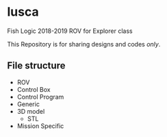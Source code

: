 # lusca
Fish Logic 2018-2019 ROV for Explorer class

This Repository is for sharing designs and codes *_only_*.


## File structure
* ROV
* Control Box
* Control Program
 * Generic
  * 3D model
    * STL
 * Mission Specific
